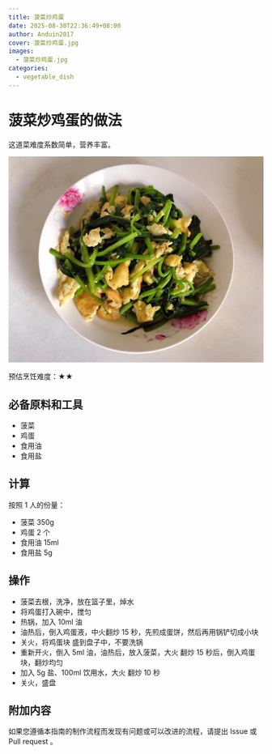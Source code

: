 ```yaml
---
title: 菠菜炒鸡蛋
date: 2025-08-30T22:36:49+08:00
author: Anduin2017
cover: 菠菜炒鸡蛋.jpg
images:
  - 菠菜炒鸡蛋.jpg
categories:
  - vegetable_dish
---
```


# 菠菜炒鸡蛋的做法

这道菜难度系数简单，营养丰富。

![示例菜成品](./菠菜炒鸡蛋.jpg)

预估烹饪难度：★★

## 必备原料和工具

- 菠菜
- 鸡蛋
- 食用油
- 食用盐

## 计算

按照 1 人的份量：

- 菠菜 350g
- 鸡蛋 2 个
- 食用油 15ml
- 食用盐 5g

## 操作

- 菠菜去根，洗净，放在篮子里，焯水
- 将鸡蛋打入碗中，搅匀
- 热锅，加入 10ml 油
- 油热后，倒入鸡蛋液，中火翻炒 15 秒，先煎成蛋饼，然后再用锅铲切成小块
- 关火，将鸡蛋块 盛到盘子中，不要洗锅
- 重新开火，倒入 5ml 油，油热后，放入菠菜，大火 翻炒 15 秒后，倒入鸡蛋块，翻炒均匀
- 加入 5g 盐、100ml 饮用水，大火 翻炒 10 秒
- 关火，盛盘

## 附加内容

如果您遵循本指南的制作流程而发现有问题或可以改进的流程，请提出 Issue 或 Pull request 。
